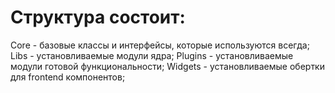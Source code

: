 # Структура состоит:

Core - базовые классы и интерфейсы, которые используются всегда;
Libs - установливаемые модули ядра;
Plugins - установливаемые модули готовой функциональности;
Widgets - установливаемые обертки для frontend компонентов;  
